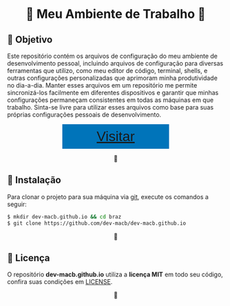 <h1 align="center">🔷 Meu Ambiente de Trabalho 🔷</h1>


<h2 id="objetivo">🎯 Objetivo</h2>
<p>
    Este repositório contém os arquivos de configuração do meu ambiente de 
    desenvolvimento pessoal, incluindo arquivos de configuração para diversas 
    ferramentas que utilizo, como meu editor de código, terminal, shells, e 
    outras configurações personalizadas que aprimoram minha produtividade no 
    dia-a-dia. Manter esses arquivos em um repositório me permite sincronizá-los 
    facilmente em diferentes dispositivos e garantir que minhas configurações 
    permaneçam consistentes em todas as máquinas em que trabalho. Sinta-se 
    livre para utilizar esses arquivos como base para suas próprias configurações 
    pessoais de desenvolvimento.
</p>
<p align="center">
    <button style="
        font-size: 2rem;
        padding: 10px 80px;
        border: none;
        color: #FFF;
        background-color: #0074BA;
    "><a href="https://dev-macb.github.io">Visitar</a></button>
</p>
<p align="center">🔷</p>


<h2 id="instalação">🔧 Instalação</h2>
<p>
    Para clonar o projeto para sua máquina via <a target="_blank" href="https://git-scm.com/">git</a>, execute os comandos a seguir:
</p>

```bash
$ mkdir dev-macb.github.io && cd braz
$ git clone https://github.com/dev-macb/dev-macb.github.io
```
<p align="center">🔷</p>


<h2 id="licença">📄 Licença</h2>
<p>
    O repositório <strong>dev-macb.github.io</strong> utiliza a <strong>licença MIT</strong> em todo seu código, confira suas condições em <a href="https://github.com/Miguel-acb9/dev-macb.github.io/blob/main/LICENSE">LICENSE</a>.
</p>
<p align="center">🔷</p>